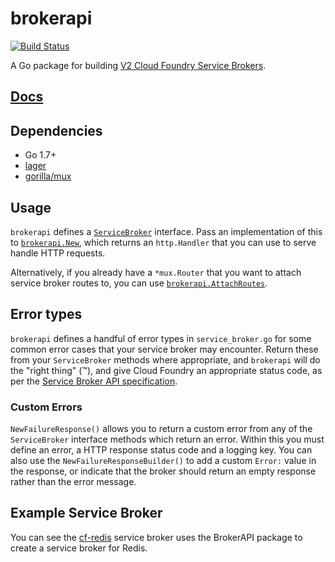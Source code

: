 # brokerapi

[![Build Status](https://travis-ci.org/pivotal-cf/brokerapi.svg?branch=master)](https://travis-ci.org/pivotal-cf/brokerapi)

A Go package for building [V2 Cloud Foundry Service Brokers](https://docs.cloudfoundry.org/services/api.html).

## [Docs](https://godoc.org/github.com/pivotal-cf/brokerapi)

## Dependencies

- Go 1.7+
- [lager](https://github.com/cloudfoundry/lager)
- [gorilla/mux](https://github.com/gorilla/mux)

## Usage

`brokerapi` defines a [`ServiceBroker`](https://godoc.org/github.com/pivotal-cf/brokerapi#ServiceBroker) interface. Pass an implementation of this to [`brokerapi.New`](https://godoc.org/github.com/pivotal-cf/brokerapi#New), which returns an `http.Handler` that you can use to serve handle HTTP requests.

Alternatively, if you already have a `*mux.Router` that you want to attach service broker routes to, you can use [`brokerapi.AttachRoutes`](https://godoc.org/github.com/pivotal-cf/brokerapi#AttachRoutes).

## Error types

`brokerapi` defines a handful of error types in `service_broker.go` for some common error cases that your service broker may encounter. Return these from your `ServiceBroker` methods where appropriate, and `brokerapi` will do the "right thing" (™), and give Cloud Foundry an appropriate status code, as per the [Service Broker API specification](https://docs.cloudfoundry.org/services/api.html).

### Custom Errors

`NewFailureResponse()` allows you to return a custom error from any of the `ServiceBroker` interface methods which return an error. Within this you must define an error, a HTTP response status code and a logging key. You can also use the `NewFailureResponseBuilder()` to add a custom `Error:` value in the response, or indicate that the broker should return an empty response rather than the error message.

## Example Service Broker

You can see the [cf-redis](https://github.com/pivotal-cf/cf-redis-broker/blob/2f0e9a8ebb1012a9be74bbef2d411b0b3b60352f/broker/broker.go) service broker uses the BrokerAPI package to create a service broker for Redis.

